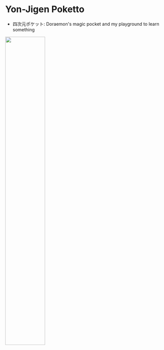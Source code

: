 # Yon-Jigen Poketto 

* 四次元ポケット: Doraemon's magic pocket and my playground to learn something


<img src="https://github.com/dr-guangtou/yonjigen/blob/master/doc/yonjigen.jpg" width="50%">
